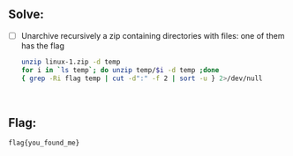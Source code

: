 ## Solve:
- [ ] Unarchive recursively a zip containing directories with files: one of them has the flag 
  <br>
  ```bash
  unzip linux-1.zip -d temp
  for i in `ls temp`; do unzip temp/$i -d temp ;done
  { grep -Ri flag temp | cut -d":" -f 2 | sort -u } 2>/dev/null
  ```

<br>

## Flag:
`flag{you_found_me}`
